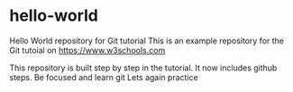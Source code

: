 # hello-world

Hello World repository for Git tutorial
This is an example repository for the Git tutoial on https://www.w3schools.com

This repository is built step by step in the tutorial.
It now includes github steps.
Be focused and learn git 
Lets again practice

